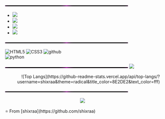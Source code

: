 
<img align="center" src="https://github.com/shixraa/shixraa/blob/main/image0-2.gif?raw=true"/>


- <a href="https://www.instagram.com/alwex.graphics/"><img src="https://img.shields.io/badge/instagram%20@alwex.graphicss-DD2476?style=for-the-badge&logo=instagram&logoColor=white"/></a>
- <a href="https://www.instagram.com/alwex.graphics/"><img src="https://img.shields.io/badge/discord server-344E86?style=for-the-badge&logo=discord&logoColor=white"/></a>
- <a href="https://www.instagram.com/alwex.graphics/"><img src="https://img.shields.io/badge/twitter%20@shixraa-0D95E8?style=for-the-badge&logo=twitter&logoColor=white"/></a>
- <a href="https://awexhub.ml/"><img height="30px" src="https://img.shields.io/badge/My%20Website:%20awexhub.ml-8E2DE2?style=for-the-badge&logo=google%20chrome&logoColor=white"/></a>

<img align="center" src="https://github.com/shixraa/shixraa/blob/main/image0-2.gif?raw=true"/>

![HTML5](https://img.shields.io/badge/html%205-grey?style=for-the-badge&logo=html5&logoColor=white&labelColor=8E2DE2)
![CSS3](https://img.shields.io/badge/css%203-grey?style=for-the-badge&logo=css3&logoColor=white&labelColor=8E2DE2)
![github](https://img.shields.io/badge/-github-grey?style=for-the-badge&logo=github&logoColor=white&labelColor=8E2DE2)
<br>
![python](https://img.shields.io/badge/-python-grey?style=for-the-badge&logo=python&logoColor=white&labelColor=8E2DE2)




<img align="center" src="https://github.com/shixraa/shixraa/blob/main/image0-2.gif?raw=true"/>

<img src="https://github-readme-stats.vercel.app/api?username=shixraa&show_icons=true&theme=radical&title_color=8E2DE2&text_color=fff&icon_color=8E2DE2">

<p align="right">
![Top Langs](https://github-readme-stats.vercel.app/api/top-langs/?username=shixraa&theme=radical&title_color=8E2DE2&text_color=fff)
</p>
  
<img align="center" src="https://github.com/shixraa/shixraa/blob/main/image0-2.gif?raw=true"/>

<p align="center">
<img src="https://visitor-badge.laobi.icu/badge?page_id=shixraa" id="counter">
</p>
⭐️ From [shixraa](https://github.com/shixraa)
